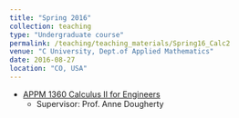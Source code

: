 ```yaml
---
title: "Spring 2016"
collection: teaching
type: "Undergraduate course"
permalink: /teaching/teaching_materials/Spring16_Calc2
venue: "C University, Dept.of Applied Mathematics"
date: 2016-08-27
location: "CO, USA"
---
```



* [APPM 1360 Calculus II for Engineers](http://1ijingwei.github.io/teaching/teaching_materials/Spring16_Calc2)
  * Supervisor: Prof. Anne Dougherty
